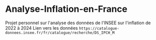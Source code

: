 # Analyse-Inflation-en-France
Projet personnel sur l'analyse des données de l'INSEE sur l'inflation de 2022 à 2024
Lien vers les données `https://catalogue-donnees.insee.fr/fr/catalogue/recherche/DS_IPCH_M`
